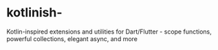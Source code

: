 # kotlinish-
Kotlin-inspired extensions and utilities for Dart/Flutter - scope functions, powerful collections, elegant async, and more

